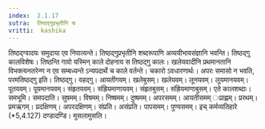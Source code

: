 ```yaml
---
index:  2.1.17
sutra:  तिष्ठद्गुप्रभृतीनि च
vritti:  kashika 
---
```


तिष्ठद्ग्वादयः समुदाया एव निपात्यन्ते। तिष्ठद्गुप्रभृतीनि शब्दरूपाणि अव्ययीभावसंज्ञानि भवन्ति। तिष्ठद्गु कालविशेषः। तिष्ठन्ति गावो यस्मिन् काले दोहनाय स तिष्ठद्गु कालः। खलेयवादीनि प्रथमानतानि विभक्त्यनतरेन्ण न एव सम्बध्यन्ते ऽन्यपदार्थे च काले वर्तन्ते। चकारो ऽवधारणार्थः। अपरः समासो न भवति, परमतिष्ठद्गु इति। तिष्ठद्गु। वहद्गु। आयतीगवम्। खलेबुसम्। खलेयवम्। लूनयवम्। लूयमानयवम्। पूतयवम्। पूयमानयवम्। संहृतयवम्। संह्रियमाणायवम्। संहृतबुसम्। संह्रियमाणाबुसम्। एते कालशब्दाः। समभूमि। समपदाति। सुषमम्। विषमम्। निष्षमम्। दुष्षमम्। अपरसमम्। आयतीसमम् ःप्राह्णम्। प्ररथम्। प्रमऋगम्। प्रदक्षिणम्। अपरदक्षिणम्। संप्रति। असंप्रति। पापसमम्। पुण्यसमम्। इच् कर्मव्यतिहारे (*5,4.127) दण्डादण्डि। मुसलामुसलि।


